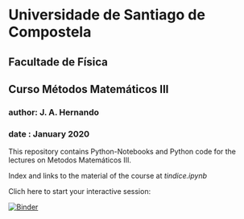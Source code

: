 # Universidade de Santiago de Compostela
## Facultade de Física
## Curso Métodos Matemáticos III
### author: J. A. Hernando
### date  : January 2020


This repository contains Python-Notebooks and Python code for the lectures
on Metodos Matemáticos III.

Index and links to the material of the course at *tindice.ipynb*

Clich here to start your interactive session:

[![Binder](https://mybinder.org/badge_logo.svg)](https://mybinder.org/v2/gh/jahernando/USC-MMIII/master)
